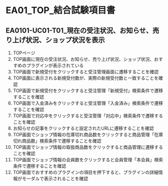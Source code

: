 # EA01_TOP_結合試験項目書

## EA0101-UC01-T01_現在の受注状況、お知らせ、売り上げ状況、ショップ状況を表示

1. TOPページ
1. TOP画面に現在の受注状況、お知らせ、売り上げ状況、ショップ状況、おすすめのプラグインが表示されている
1. TOP画面で新規受付をクリックすると受注管理画面に遷移することを確認
1. TOP画面に表示される新規受付数が、実際の新規受付数と一致することを確認
1. TOP画面で新規受付をクリックすると受注管理「新規受付」検索条件で遷移することを確認
1. TOP画面で入金済みをクリックすると受注管理「入金済み」検索条件で遷移することを確認
1. TOP画面で対応中をクリックすると受注管理「対応中」検索条件で遷移することを確認
1. お知らせの記事をクリックすると設定されたURLに遷移することを確認
1. TOP画面でショップ情報の在庫切れ商品数をクリックすると商品管理「在庫切れ商品数」検索条件で遷移することを確認
1. TOP画面でショップ情報の取扱商品数をクリックすると商品管理に遷移することを確認
1. TOP画面でショップ情報の会員数をクリックすると会員管理「本会員」検索条件で遷移することを確認
1. TOP画面でおすすめのプラグインの項目を押下すると、プラグインの詳細情報がモーダルで表示されることを確認
